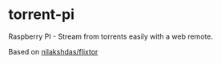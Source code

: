 # torrent-pi
Raspberry PI - Stream from torrents easily with a web remote.

Based on [nilakshdas/flixtor](https://github.com/nilakshdas/flixtor)
